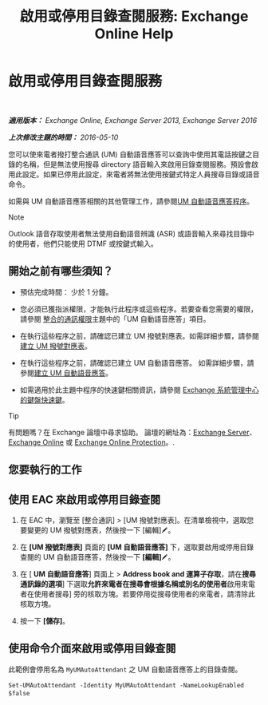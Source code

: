 ﻿---
title: '啟用或停用目錄查閱服務: Exchange Online Help'
TOCTitle: 啟用或停用目錄查閱服務
ms:assetid: c0768815-8578-4385-8d4c-7d1e40304cec
ms:mtpsurl: https://technet.microsoft.com/zh-tw/library/Ee423557(v=EXCHG.150)
ms:contentKeyID: 52062400
ms.date: 05/23/2018
mtps_version: v=EXCHG.150
ms.translationtype: MT
---

# 啟用或停用目錄查閱服務

 

_**適用版本：** Exchange Online, Exchange Server 2013, Exchange Server 2016_

_**上次修改主題的時間：** 2016-05-10_

您可以使來電者撥打整合通訊 (UM) 自動語音應答可以查詢中使用其電話按鍵之目錄的名稱，但是無法使用搜尋 directory 語音輸入來啟用目錄查閱服務。預設會啟用此設定。如果已停用此設定，來電者將無法使用按鍵式特定人員搜尋目錄或語音命令。

如需與 UM 自動語音應答相關的其他管理工作，請參閱[UM 自動語音應答程序](um-auto-attendant-procedures-exchange-2013-help.md)。


> [!NOTE]  
> Outlook 語音存取使用者無法使用自動語音辨識 (ASR) 或語音輸入來尋找目錄中的使用者，他們只能使用 DTMF 或按鍵式輸入。




## 開始之前有哪些須知？

  - 預估完成時間： 少於 1 分鐘。

  - 您必須已獲指派權限，才能執行此程序或這些程序。若要查看您需要的權限，請參閱 [整合的通訊權限](unified-messaging-permissions-exchange-2013-help.md)主題中的「UM 自動語音應答」項目。

  - 在執行這些程序之前，請確認已建立 UM 撥號對應表。如需詳細步驟，請參閱[建立 UM 撥號對應表](create-a-um-dial-plan-exchange-2013-help.md)。

  - 在執行這些程序之前，請確認已建立 UM 自動語音應答。 如需詳細步驟，請參閱[建立 UM 自動語音應答](create-a-um-auto-attendant-exchange-2013-help.md)。

  - 如需適用於此主題中程序的快速鍵相關資訊，請參閱 [Exchange 系統管理中心的鍵盤快速鍵](keyboard-shortcuts-in-the-exchange-admin-center-exchange-online-protection-help.md)。


> [!TIP]  
> 有問題嗎？在 Exchange 論壇中尋求協助。 論壇的網址為：<a href="https://go.microsoft.com/fwlink/p/?linkid=60612">Exchange Server</a>、 <a href="https://go.microsoft.com/fwlink/p/?linkid=267542">Exchange Online</a> 或 <a href="https://go.microsoft.com/fwlink/p/?linkid=285351">Exchange Online Protection</a>。.




## 您要執行的工作

## 使用 EAC 來啟用或停用目錄查閱

1.  在 EAC 中，瀏覽至 \[整合通訊\] \> \[UM 撥號對應表\]。在清單檢視中，選取您要變更的 UM 撥號對應表，然後按一下 \[編輯\]![編輯圖示](images/JJ218640.6f53ccb2-1f13-4c02-bea0-30690e6ea71d(EXCHG.150).gif "編輯圖示")。

2.  在 **\[UM 撥號對應表\]** 頁面的 **\[UM 自動語音應答\]** 下，選取要啟用或停用目錄查閱的 UM 自動語音應答，然後按一下 **\[編輯\]**![編輯圖示](images/JJ218640.6f53ccb2-1f13-4c02-bea0-30690e6ea71d(EXCHG.150).gif "編輯圖示")。

3.  在 \[ **UM 自動語音應答**\] 頁面上 \> **Address book and 運算子存取**，請在**搜尋通訊錄的選項**\] 下選取**允許來電者在搜尋會根據名稱或別名的使用者**啟用來電者在使用者搜尋\] 旁的核取方塊。若要停用從搜尋使用者的來電者，請清除此核取方塊。

4.  按一下 **\[儲存\]**。

## 使用命令介面來啟用或停用目錄查閱

此範例會停用名為 `MyUMAutoAttendant` 之 UM 自動語音應答上的目錄查閱。

    Set-UMAutoAttendant -Identity MyUMAutoAttendant -NameLookupEnabled $false

